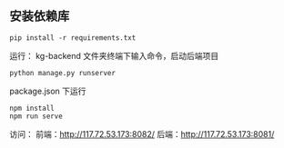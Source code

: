 ## 安装依赖库

```shell
pip install -r requirements.txt
```

运行：
kg-backend 文件夹终端下输入命令，启动后端项目

```shell
python manage.py runserver
```

package.json 下运行

```shell
npm install
npm run serve
```

访问：
前端：http://117.72.53.173:8082/
后端：http://117.72.53.173:8081/
